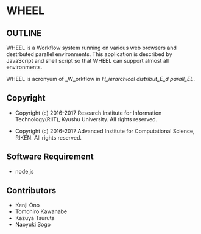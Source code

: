 # WHEEL


## OUTLINE

WHEEL is a Workflow system running on various web browsers and destrbuted parallel environments. This application is described by JavaScript and shell script so that WHEEL can support almost all environments.

WHEEL is acronyum of _W_orkflow in _H_ierarchical distribut_E_d parall_EL_.


## Copyright
- Copyright (c) 2016-2017 Research Institute for Information Technology(RIIT), Kyushu University. All rights reserved.
 
- Copyright (c) 2016-2017 Advanced Institute for Computational Science, RIKEN. All rights reserved.


## Software Requirement
- node.js



## Contributors

- Kenji Ono
- Tomohiro Kawanabe
- Kazuya Tsuruta
- Naoyuki Sogo


